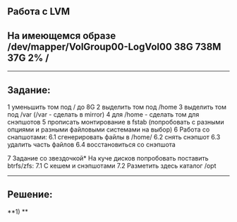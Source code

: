 ## Работа с LVM
## На имеющемся образе /dev/mapper/VolGroup00-LogVol00 38G 738M 37G 2% /

---
Задание:
---

1 уменьшить том под / до 8G
2 выделить том под /home
3 выделить том под /var (/var - сделать в mirror)
4 для /home - сделать том для снэпшотов
5 прописать монтирование в fstab (попробовать с разными опциями и разными файловыми системами на выбор)
6 Работа со снапшотами:
6.1 сгенерировать файлы в /home/
6.2 снять снэпшот
6.3 удалить часть файлов
6.4 восстановиться со снэпшота

7 Задание со звездочкой*
На куче дисков попробовать поставить btrfs/zfs:
7.1 С кешем и снэпшотами
7.2 Разметить здесь каталог /opt

---
Решение:
---

**1) **
